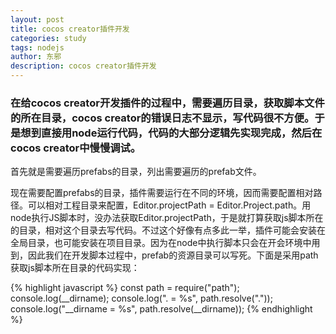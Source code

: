 ```yaml
---
layout: post
title: cocos creator插件开发
categories: study
tags: nodejs
author: 东邪
description: cocos creator插件开发
---
```


### 在给cocos creator开发插件的过程中，需要遍历目录，获取脚本文件的所在目录，cocos creator的错误日志不显示，写代码很不方便。于是想到直接用node运行代码，代码的大部分逻辑先实现完成，然后在cocos creator中慢慢调试。

首先就是需要遍历prefabs的目录，列出需要遍历的prefab文件。

现在需要配置prefabs的目录，插件需要运行在不同的环境，因而需要配置相对路径。可以相对工程目录来配置，Editor.projectPath = Editor.Project.path。用node执行JS脚本时，没办法获取Editor.projectPath，于是就打算获取js脚本所在的目录，相对这个目录去写代码。不过这个好像有点多此一举，插件可能会安装在全局目录，也可能安装在项目目录。因为在node中执行脚本只会在开会环境中用到，因此我们在开发脚本过程中，prefab的资源目录可以写死。下面是采用path获取js脚本所在目录的代码实现：

{% highlight javascript %}
const path = require("path");
console.log(__dirname);
console.log(". = %s", path.resolve("."));
console.log("__dirname = %s", path.resolve(__dirname));
{% endhighlight %}


